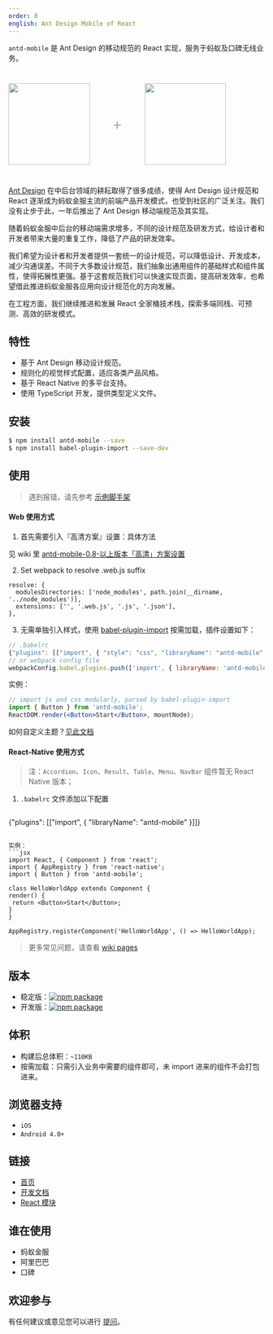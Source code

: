 ```yaml
---
order: 0
english: Ant Design Mobile of React
---
```


`antd-mobile` 是 Ant Design 的移动规范的 React 实现，服务于蚂蚁及口碑无线业务。

<div class="pic-plus">
  <img width="160" src="https://zos.alipayobjects.com/rmsportal/wIjMDnsrDoPPcIV.png">
  <span>+</span>
  <img width="160" src="https://t.alipayobjects.com/images/rmsweb/T16xRhXkxbXXXXXXXX.svg">
</div>

<style>
.pic-plus > * {
  display: inline-block;
  vertical-align: middle;
}
.pic-plus {
  margin: 40px 0;
}
.pic-plus span {
  font-size: 30px;
  color: #aaa;
  margin: 0 40px;
}
</style>

[Ant Design](http://ant.design) 在中后台领域的耕耘取得了很多成绩，使得 Ant Design 设计规范和 React 逐渐成为蚂蚁金服主流的前端产品开发模式，也受到社区的广泛关注。我们没有止步于此，一年后推出了 Ant Design 移动端规范及其实现。

随着蚂蚁金服中后台的移动端需求增多，不同的设计规范及研发方式，给设计者和开发者带来大量的重复工作，降低了产品的研发效率。

我们希望为设计者和开发者提供一套统一的设计规范，可以降低设计、开发成本，减少沟通误差。不同于大多数设计规范，我们抽象出通用组件的基础样式和组件属性，使得拓展性更强。基于这套规范我们可以快速实现页面，提高研发效率，也希望借此推进蚂蚁金服各应用向设计规范化的方向发展。

在工程方面，我们继续推进和发展 React 全家桶技术栈，探索多端同栈、可预测、高效的研发模式。

## 特性

- 基于 Ant Design 移动设计规范。
- 规则化的视觉样式配置，适应各类产品风格。
- 基于 React Native 的多平台支持。
- 使用 TypeScript 开发，提供类型定义文件。

## 安装

```bash
$ npm install antd-mobile --save
$ npm install babel-plugin-import --save-dev
```

## 使用

> 遇到报错，请先参考 [示例脚手架](https://github.com/ant-design/ant-design-mobile/issues/56)

#### Web 使用方式

1. 首先需要引入『高清方案』设置：具体方法

  见 wiki 里 [antd-mobile-0.8-以上版本「高清」方案设置](https://github.com/ant-design/ant-design-mobile/wiki/antd-mobile-0.8-%E4%BB%A5%E4%B8%8A%E7%89%88%E6%9C%AC%E3%80%8C%E9%AB%98%E6%B8%85%E3%80%8D%E6%96%B9%E6%A1%88%E8%AE%BE%E7%BD%AE)

2. Set webpack to resolve .web.js suffix

  ```
  resolve: {
    modulesDirectories: ['node_modules', path.join(__dirname, '../node_modules')],
    extensions: ['', '.web.js', '.js', '.json'],
  },
  ```
3. 无需单独引入样式，使用 [babel-plugin-import](https://github.com/ant-design/babel-plugin-import) 按需加载，插件设置如下：

  ```js
  // .babelrc
  {"plugins": [["import", { "style": "css", "libraryName": "antd-mobile" }]]}
  // or webpack config file
  webpackConfig.babel.plugins.push(['import', { libraryName: 'antd-mobile', style: 'css' }]);
  ```

实例：
```jsx
// import js and css modularly, parsed by babel-plugin-import
import { Button } from 'antd-mobile';
ReactDOM.render(<Button>Start</Button>, mountNode);
```

如何自定义主题？[见此文档](https://github.com/ant-design/antd-init/blob/master/examples/customize-antd-theme/README.md)

#### React-Native 使用方式

> 注：`Accordion`、`Icon`、`Result`、`Table`、`Menu`、`NavBar` 组件暂无 React Native 版本；

1. `.babelrc` 文件添加以下配置

   ```json
  {"plugins": [["import", { "libraryName": "antd-mobile" }]]}
   ```

实例：
```jsx
import React, { Component } from 'react';
import { AppRegistry } from 'react-native';
import { Button } from 'antd-mobile';

class HelloWorldApp extends Component {
  render() {
    return <Button>Start</Button>;
  }
}

AppRegistry.registerComponent('HelloWorldApp', () => HelloWorldApp);
```

> 更多常见问题，请查看 [wiki pages](https://github.com/ant-design/ant-design-mobile/wiki)

## 版本

- 稳定版：[![npm package](http://img.shields.io/npm/v/antd-mobile.svg?style=flat-square)](http://npmjs.com/package/antd-mobile)
- 开发版：[![npm package](https://cnpmjs.org/badge/v/antd-mobile.svg?tag=beta&style=flat-square)](http://npmjs.com/package/antd-mobile)

## 体积

- 构建后总体积：`~110KB`
- 按需加载：只需引入业务中需要的组件即可，未 import 进来的组件不会打包进来。

## 浏览器支持

- `iOS`
- `Android 4.0+`

## 链接

- [首页](/)
- [开发文档](http://github.com/ant-design/ant-design-mobile/blob/master/development.md)
- [React 模块](http://github.com/react-component)

## 谁在使用

- 蚂蚁金服
- 阿里巴巴
- 口碑

## 欢迎参与

有任何建议或意见您可以进行 [提问](http://github.com/ant-design/ant-design-mobile/issues)。
